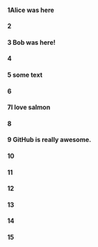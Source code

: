 #### 1Alice was here
#### 2
#### 3 Bob was here!
#### 4
#### 5 some text
#### 6
#### 7I love salmon
#### 8
#### 9 GitHub is really awesome.
#### 10
#### 11
#### 12
#### 13
#### 14
#### 15
